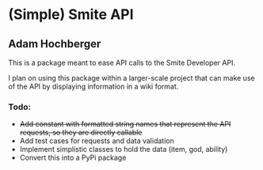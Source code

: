 # (Simple) Smite API
## Adam Hochberger

This is a package meant to ease API calls to the Smite Developer API. 

I plan on using this package within a larger-scale
project that can make use of the API by displaying information in a wiki format.


### Todo: 
* ~~Add constant with formatted string names that represent the API requests, so they are directly callable~~
* Add test cases for requests and data validation
* Implement simplistic classes to hold the data (item, god, ability)
* Convert this into a PyPi package